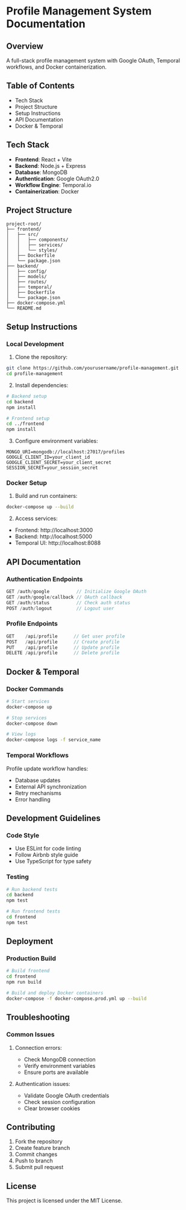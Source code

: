 # Profile Management System Documentation

## Overview
A full-stack profile management system with Google OAuth, Temporal workflows, and Docker containerization.

## Table of Contents
- Tech Stack
- Project Structure
- Setup Instructions
- API Documentation
- Docker & Temporal

## Tech Stack
- **Frontend**: React + Vite
- **Backend**: Node.js + Express
- **Database**: MongoDB
- **Authentication**: Google OAuth2.0
- **Workflow Engine**: Temporal.io
- **Containerization**: Docker

## Project Structure
````plaintext
project-root/
├── frontend/
│   ├── src/
│   │   ├── components/
│   │   ├── services/
│   │   └── styles/
│   ├── Dockerfile
│   └── package.json
├── backend/
│   ├── config/
│   ├── models/
│   ├── routes/
│   ├── temporal/
│   ├── Dockerfile
│   └── package.json
├── docker-compose.yml
└── README.md
````

## Setup Instructions

### Local Development
1. Clone the repository:
````bash
git clone https://github.com/yourusername/profile-management.git
cd profile-management
````

2. Install dependencies:
````bash
# Backend setup
cd backend
npm install

# Frontend setup
cd ../frontend
npm install
````

3. Configure environment variables:
````plaintext
MONGO_URI=mongodb://localhost:27017/profiles
GOOGLE_CLIENT_ID=your_client_id
GOOGLE_CLIENT_SECRET=your_client_secret
SESSION_SECRET=your_session_secret
````

### Docker Setup
1. Build and run containers:
````bash
docker-compose up --build
````

2. Access services:
- Frontend: http://localhost:3000
- Backend: http://localhost:5000
- Temporal UI: http://localhost:8088

## API Documentation

### Authentication Endpoints
````javascript
GET /auth/google          // Initialize Google OAuth
GET /auth/google/callback // OAuth callback
GET /auth/status          // Check auth status
POST /auth/logout         // Logout user
````

### Profile Endpoints
````javascript
GET    /api/profile      // Get user profile
POST   /api/profile      // Create profile
PUT    /api/profile      // Update profile
DELETE /api/profile      // Delete profile
````

## Docker & Temporal

### Docker Commands
````bash
# Start services
docker-compose up

# Stop services
docker-compose down

# View logs
docker-compose logs -f service_name
````

### Temporal Workflows
Profile update workflow handles:
- Database updates
- External API synchronization
- Retry mechanisms
- Error handling

## Development Guidelines

### Code Style
- Use ESLint for code linting
- Follow Airbnb style guide
- Use TypeScript for type safety

### Testing
````bash
# Run backend tests
cd backend
npm test

# Run frontend tests
cd frontend
npm test
````

## Deployment

### Production Build
````bash
# Build frontend
cd frontend
npm run build

# Build and deploy Docker containers
docker-compose -f docker-compose.prod.yml up --build
````

## Troubleshooting

### Common Issues
1. Connection errors:
   - Check MongoDB connection
   - Verify environment variables
   - Ensure ports are available

2. Authentication issues:
   - Validate Google OAuth credentials
   - Check session configuration
   - Clear browser cookies

## Contributing
1. Fork the repository
2. Create feature branch
3. Commit changes
4. Push to branch
5. Submit pull request

## License
This project is licensed under the MIT License.